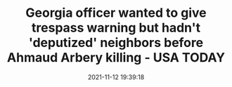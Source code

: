---
"title": "Georgia officer wanted to give trespass warning but hadn't 'deputized' neighbors before Ahmaud Arbery killing - USA TODAY"
"date": "2021-11-12 19:39:18"
"feed_name": "GOOGLENEWSCONSTRUCTION"
"feed_website": "https://news.google.com/search?q=construction%2Bincident&hl=en-US&gl=US&ceid=US:en"
"feed_rss": "https://news.google.com/rss/search?q=construction%2Bincident&hl=en-US&gl=US&ceid=US:en"
"link": "https://www.usatoday.com/story/news/nation/2021/11/12/ahmaud-arbery-trial-officer-trespass-warning-georgia/8586501002/"
"source": "{'href': 'https://www.usatoday.com', 'title': 'USA TODAY'}"
"file": "_posts/2021-1-1-7903f7f718f2e4eaf983e9f5c717324cce13c9da.md"
"accident": "1"
"drilling": "0"
"dead": "1"
"injured": "0"
"arrested": "0"
"place": "georgia"
"where": "unknown site"
"causes": "trespass"
"place_uri": "http://en.wikipedia.org/wiki/Georgia_%28U.S._state%29"
---